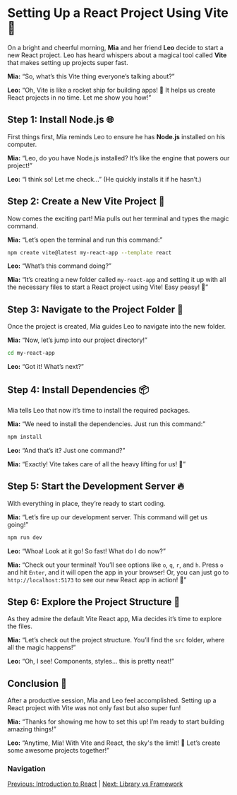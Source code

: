 # Setting Up a React Project Using Vite 🚀

On a bright and cheerful morning, **Mia** and her friend **Leo** decide to start a new React project. Leo has heard whispers about a magical tool called **Vite** that makes setting up projects super fast.

**Mia:** “So, what’s this Vite thing everyone’s talking about?”

**Leo:** “Oh, Vite is like a rocket ship for building apps! 🚀 It helps us create React projects in no time. Let me show you how!”

## Step 1: Install Node.js 🌐

First things first, Mia reminds Leo to ensure he has **Node.js** installed on his computer.

**Mia:** “Leo, do you have Node.js installed? It’s like the engine that powers our project!”

**Leo:** “I think so! Let me check…” (He quickly installs it if he hasn’t.)

## Step 2: Create a New Vite Project 🎉

Now comes the exciting part! Mia pulls out her terminal and types the magic command.

**Mia:** “Let’s open the terminal and run this command:”

```bash
npm create vite@latest my-react-app --template react
```

**Leo:** “What’s this command doing?”

**Mia:** “It’s creating a new folder called `my-react-app` and setting it up with all the necessary files to start a React project using Vite! Easy peasy! 🍋”

## Step 3: Navigate to the Project Folder 📂

Once the project is created, Mia guides Leo to navigate into the new folder.

**Mia:** “Now, let’s jump into our project directory!”

```bash
cd my-react-app
```

**Leo:** “Got it! What’s next?”

## Step 4: Install Dependencies 📦

Mia tells Leo that now it’s time to install the required packages.

**Mia:** “We need to install the dependencies. Just run this command:”

```bash
npm install
```

**Leo:** “And that’s it? Just one command?”

**Mia:** “Exactly! Vite takes care of all the heavy lifting for us! 💪”

## Step 5: Start the Development Server 🔥

With everything in place, they’re ready to start coding.

**Mia:** “Let’s fire up our development server. This command will get us going!”

```bash
npm run dev
```

**Leo:** “Whoa! Look at it go! So fast! What do I do now?”

**Mia:** “Check out your terminal! You’ll see options like `o`, `q`, `r`, and `h`. Press `o` and hit `Enter`, and it will open the app in your browser! Or, you can just go to `http://localhost:5173` to see our new React app in action! 🎊”

## Step 6: Explore the Project Structure 📁

As they admire the default Vite React app, Mia decides it’s time to explore the files.

**Mia:** “Let’s check out the project structure. You’ll find the `src` folder, where all the magic happens!”

**Leo:** “Oh, I see! Components, styles… this is pretty neat!”

## Conclusion 🎉

After a productive session, Mia and Leo feel accomplished. Setting up a React project with Vite was not only fast but also super fun!

**Mia:** “Thanks for showing me how to set this up! I’m ready to start building amazing things!”

**Leo:** “Anytime, Mia! With Vite and React, the sky's the limit! 🌈 Let’s create some awesome projects together!”

### Navigation

[Previous: Introduction to React](1.%20introduction-to-react.md) | [Next: Library vs Framework](3.%20library-vs-framework.md)